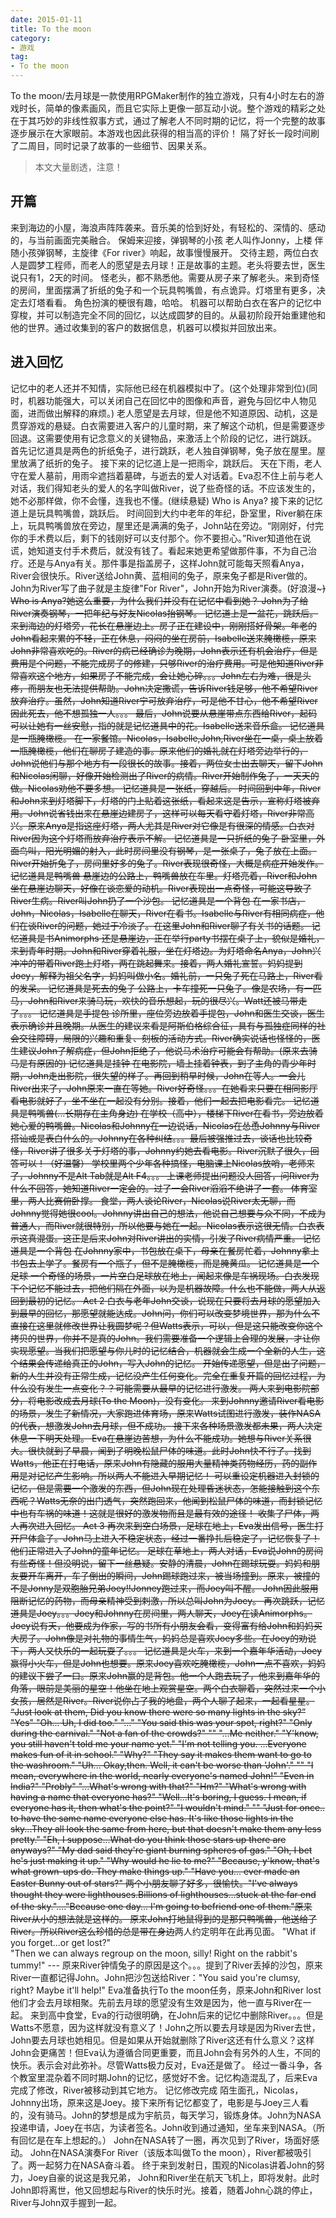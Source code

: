 ```yaml
---
date: 2015-01-11
title: To the moon
category:
- 游戏
tag:
- To the moon
---
```

To the moon/去月球是一款使用RPGMaker制作的独立游戏，只有4小时左右的游戏时长，简单的像素画风，而且它实际上更像一部互动小说。整个游戏的精彩之处在于其巧妙的非线性叙事方式，通过了解老人不同时期的记忆，将一个完整的故事逐步展示在大家眼前。本游戏也因此获得的相当高的评价！
隔了好长一段时间刷了二周目，同时记录了故事的一些细节、因果关系。
> 本文大量剧透，注意！
## 开篇
来到海边的小屋，海浪声阵阵袭来。音乐美的恰到好处，有轻松的、深情的、感动的，与当前画面完美融合。
保姆来迎接，弹钢琴的小孩
老人叫作Jonny，上楼
伴随小孩弹钢琴，主旋律《For river》响起，故事慢慢展开。
交待主题，两位白衣人是圆梦工程师，而老人的愿望是去月球！正是故事的主题。老头将要去世，医生说只有1，2天的时间。
怪老头，都不熟悉他。需要从房子来了解老头。来到奇怪的房间，里面摆满了折纸的兔子和一个玩具鸭嘴兽，有点诡异。灯塔里有更多，决定去灯塔看看。
角色扮演的梗很有趣，哈哈。
机器可以帮助白衣在客户的记忆中穿梭，并可以制造完全不同的回忆，以达成圆梦的目的。从最初阶段开始重建他和他的世界。通过收集到的客户的数据信息，机器可以模拟并回放出来。
## 进入回忆
记忆中的老人还并不知情，实际他已经在机器模拟中了。(这个处理非常到位)(同时，机器功能强大，可以关闭自己在回忆中的图像和声音，避免与回忆中人物见面，进而做出解释的麻烦。)
老人愿望是去月球，但是他不知道原因、动机，这是贯穿游戏的悬疑。白衣需要进入客户的儿童时期，来了解这个动机，但是需要逐步回退。这需要使用有记念意义的关键物品，来激活上个阶段的记忆，进行跳跃。
首先记忆道具是两色的折纸兔子，进行跳跃，老人独自弹钢琴，兔子放在屋里。屋里放满了纸折的兔子。
接下来的记忆道上是一把雨伞，跳跃后。
天在下雨，老人守在爱人墓前，用雨伞遮挡着墓碑，与逝去的爱人对话着。Eva忍不住上前与老人对话，我们得知老头的爱人的名字叫做River，说了些奇怪的话。不应该发生的，她不必那样做，你不会懂，连我也不懂。(继续悬疑)
Who is Anya?
接下来的记忆道上是玩具鸭嘴兽，跳跃后。
时间回到大约中老年的年纪，卧室里，River躺在床上，玩具鸭嘴兽放在旁边，屋里还是满满的兔子，John站在旁边。“刚刚好，付完你的手术费以后，剩下的钱刚好可以支付那个。你不要担心。”River知道他在说谎，她知道支付手术费后，就没有钱了。看起来她更希望做那件事，不为自己治疗。还是与Anya有关。那件事是指盖房子，这样John就可能每天照看Anya，River会很快乐。River送给John黄、蓝相间的兔子，原来兔子都是River做的。John为River写了曲子就是主旋律"For River"，John开始为River演奏。(好浪漫~~~)
Who is Anya?她这么重要，为什么我们并没有在记忆中看到她？
John为了给River演奏钢琴，一把年纪与好友Nicolas抬钢琴。
记忆道上是一盆花，跳跃后。
来到海边的灯塔旁，花长在悬崖边上。房子正在建设中，刚刚搭好骨架。年老的John看起来累的不轻，正在休息，闷闷的坐在房前，Isabelle送来腌橄榄，原来John非常喜欢吃的。River的病已经确诊为晚期，John表示还有机会治疗，但是费用是个问题，不能完成房子的修建，只够River的治疗费用。可是他知道River非常喜欢这个地方，如果房子不能完成，会让她心碎。。。John左右为难，很是头疼，而朋友也无法提供帮助。John决定撒谎，告诉River钱足够，他不希望River放弃治疗。虽然，John知道River宁可放弃治疗，可是他不甘心，他不希望River因此死去，他不想孤独一人。。。
最后，John说要从悬崖带点东西给River，起码可以让她有一丝安慰，指的就是记忆道具中的花。Isabelle送来音乐盒。
记忆道具是一瓶腌橄榄。
在一家餐馆。Nicolas，Isabelle,John,River坐在一桌，桌上放着一瓶腌橄榄，他们在聊房子建造的事。原来他们的婚礼就在灯塔旁边举行的，John说他们与那个地方有一段很长的故事。接着，两位女士出去聊天，留下John和Nicolas闲聊，好像开始检测出了River的病情。River开始制作兔子，一天天的做。Nicolas劝他不要多想。
记忆道具是一张纸，穿越后。
时间回到中年，River和John来到灯塔脚下，灯塔的门上贴着这张纸，看起来这是告示，宣称灯塔被弃用。John说省钱出来在悬崖边建房子，这样可以每天看守着灯塔，River非常高兴。原来Anya是指这座灯塔，两人尤其是River对它像是有很深的情感。白衣对River因为这个灯塔而放弃治疗表示不解。
记忆道具是一只折纸的兔子
卧室里，外面鸟叫，阳光明媚的射入，此时房间里没有钢琴，是一张桌子，兔子放在上面。River开始折兔子，房间里好多的兔子。River表现很奇怪，大概是病症开始发作。
记忆道具是鸭嘴兽
悬崖边的公路上，鸭嘴兽放在车里。灯塔亮着，River和John坐在悬崖边聊天，好像在谈恋爱的动机。River表现出一点奇怪，可能这导致了River生病。River叫John扔了一个沙包。
记忆道具是一个背包
在一家书店，John，Nicolas，Isabelle在聊天，River在看书。Isabelle与River有相同病症，他们在谈River的问题，她过于冷淡了。在这里John和River聊了有关书的话题。
记忆道具是书Animorphs
还是悬崖边，正在举行party书摆在桌子上，貌似是婚礼，来到青年时期。John和River穿着礼服，坐在灯塔边。为灯塔命名Anya，John兴冲冲的带着River跑上灯塔，两在跳起舞来。接着，两人婚礼宣誓。妈妈提到Joey，解释为祖父名字，妈妈叫做小名。婚礼前，一只兔子死在马路上，River看的发呆。
记忆道具是死去的兔子
公路上，卡车撞死一只兔子。像是农场，有一匹马，John和River来骑马玩，欢快的音乐想起，玩的很尽兴。Watt还被马带走了。。。
记忆道具是手提包
诊所里，座位旁边放着手提包，John和医生交谈，医生表示确诊并且晚期。从医生的建议来看是阿斯伯格综合征，具有与孤独症同样的社会交往障碍，局限的兴趣和重复、刻板的活动方式。River确实说话也怪怪的，医生建议John了解病症，但John拒绝了，他说马术治疗可能会有帮助。(原来去骑马是有原因的)
记忆道具是挂钟
在电影院，墙上挂着钟表，到了主角的青少年时期，John走出影院，很失望的样子。再回到稍早时候，John在等人。一会儿River出来了，John原来一直在等她。River好奇怪。。。在她看来只要在相同影厅看电影就好了，坐不坐在一起没有分别。接着，他们一起去把电影看完。
记忆道具是鸭嘴兽(...长期存在主角身边)
在学校（高中），楼梯下River在看书，旁边放着她心爱的鸭嘴兽。Nicolas和Johnny在一边说话，Nicolas在怂恿Johnny与River搭讪或是表白什么的。Johnny在各种纠结。。。最后被强推过去，谈话也比较奇怪，River讲了很多关于灯塔的事，Johnny约她去看电影。River沉默了很久，回答可以！（好温馨）
学校里两个少年各种搞怪，电脑课上Nicolas放哨，老师来了，Johnny不是Alt Tab就是Alt F4。。。
上课老师提出问题没人回答，问River为什么不回答，她知道River一定会的。过了一会River滔滔不绝讲了一套。
体育室里，两人比赛俯卧撑。
食堂，两人谈论River，Nicolas说River太无聊，而Johnny觉得她很cool。Johnny讲出自己的想法，他说自己想要与众不同，不成为普通人，而River就很特别，所以他要与她在一起。Nicolas表示这很无情。白衣表示这真混蛋。这正是后来John对River讲出的实情，引发了River病情严重。
记忆道具是一个背包
在Johnny家中，书包放在桌下，母亲在餐房忙着，Johnny拿上书包去上学了。餐房有一个瓶子，但不是腌橄榄，而是腌黄瓜。
记忆道具是一个足球
一个奇怪的场景，一片空白足球放在地上，闻起来像是车祸现场。白衣发现下个记忆不能过去，把他们隔在外面，以为是机器故障。什么也不能做，两人从返回到最初的记忆。
Act 2
白衣与老年John交谈，说现在只要将去月球的愿望加入到最早的回忆，那愿望就能达成。John问，你们可以改变梦境世界，那为什么不直接在这里就修改世界让我圆梦呢？但Watts表示，可以，但是这只能改变你这个拷贝的世界，你并不是真的John。我们需要准备一个逻辑上合理的发展，才让你实现愿望。当我们把愿望与你儿时的记忆结合，机器就会生成一个全新的人生，这个结果会传递给真正的John，写入John的记忆。
开始传递愿望，但是出了问题，新的人生并没有正常生成，记忆没产生任何变化。完全在重复开篇的回忆过程，为什么没有发生一点变化？？可能需要从最早的记忆进行激发。
两人来到电影院部分，将电影改成去月球(To the Moon)，没有变化。
来到Johnny邀请River看电影的场景，发生了新情况，大家跑进体育场，原来Watts试图进行激发，装作NASA的代表，想激发John去月球，但不成功。
接下来各种场景激发都未果，两人决定休息一下明天处理。
Eva在悬崖边苦想，为什么不能成功。她想与River关系很大。很快就到了早晨，闻到了明晚松鼠尸体的味道。此时John快不行了。找到Watts，他正在打电话，原来John有隐藏的服用大量精神类药物经历，药的副作用是对记忆产生影响。所以两人不能进入早期记忆！
可以重设定机器进入封锁的记忆，但是需要一个激发的东西，但John现在处理昏迷状态，怎能接触到这个东西呢？Watts无奈的出门透气，突然跑回来，他闻到松鼠尸体的味道，而封锁记忆中也有车祸的味道！这就是很好的激发物而且是最有效的途径！
收集了尸体，两人再次进入回忆。
Act 3
再次来到空白场景，足球在地上，Eva发出信号，医生打开尸体盒子。John马上进入不稳定状态，经过一番挣扎后稳定了，记忆恢复了！他们正常进入了John的童年记忆。
足球在草地上，两人对话，Eva说John的房间有些奇怪！但没明说，留下一丝悬疑。安静的清晨，John在踢球玩耍。妈妈和朋友要开车离开，车子倒出的瞬间，John踢球跑过来，被当场撞到。原来，被撞的不是Jonny是双胞胎兄弟Joey!!Jonney跑过来，而Joey叫不醒。
John因此服用阻断记忆的药物，而母亲精神受到刺激，所以总叫John为Joey。
再次跳跃，记忆道具是Joey。。。Joey和Johnny在房间里，两人聊天，Joey在读Animorphs。Joey说有天，他要成为作家，写的书所有小朋友会看，变得富有给John和妈妈买大房子。John像是对礼物的事情生气，妈妈总是喜欢Joey多些。在Joey的劝说下，两人又快乐的一起玩耍了。。。
记忆道具是火车，来到一个嘉年华活动，Joey赢得小火车，但是John也想要。原来Joey喜欢吃腌橄榄，John一点不喜欢，妈妈的建议下尝了一口。原来John赢的是背包。他一个人跑去玩了，他来到嘉年华的角落，眼前是美丽的星空！他坐在地上观赏星空。两个白衣聊着，突然过来一个小女孩，居然是River。River说你占了我的地盘，两个人聊了起来，一起看星星。
“Just look at them, Did you know there were so many lights in the sky?” "Yes"
"Oh... Uh, I did too."  "..."
"You said this was your spot, right?"  "Only during the carnival."
"Not a fan of the crowds?"  ""
"...Me neither."
"Y'know, you still haven't told me your name yet." "I'm not telling you. ...Everyone makes fun of it in school."
"Why?"  "They say it makes them want to go to the washroom."
"Uh... Okay,then. Well, it can't be worse than 'John'."  ""
"I mean, everywhere in the world, nearly everyone's named John!"  "Even in India?"
"Probly"  "...What's wrong with that?"
"Hm?"  "What's wrong with having a name that everyone has?"
"Well...It's boring, I guess. I mean, if everyone has it, then what's the point?"  "I wouldn't mind."
""  "Just for once.. to have the same name everyone else has. It's like those lights in the sky...They all look the same from here, but that doesn't make them any less pretty."
"Eh, I suppose...What do you think those stars up there are anyways?"    "My dad said they're giant burning spheres of gas."
"Oh, I bet he's just making it up."  "Why would he lie to me?"
"Because, y'know, that's what grown-ups do. They make things up."  "Have you... ever made an Easter Bunny out of stars?"
两个小朋友聊了好多，很愉快。"I've always thought they were lighthouses.Billions of lighthouses...stuck at the far end of the sky."...."Because one day... I'm going to befriend one of them."原来River从小的想法就是这样的。
原来John打地鼠得到的是那只鸭嘴兽，他送给了River。所以River这么珍惜的总是带在身边~~两人约定明年在此再见面。
"What if you forget...or get lost?"  
"Then we can always regroup on the moon, silly! Right on the rabbit's tummy!" --- 原来River钟情兔子的原因是这个。。。提到了River丢掉的沙包，原来River一直都记得John。John把沙包送给River："You said you're clumsy, right? Maybe it'll help!"
Eva准备执行To the moon任务，原来John和River lost他们才会去月球相聚。先前去月球的愿望没有生效是因为，他一直与River在一起。
来到高中食堂，Eva的行动很明确，在John后来的记忆中删除River。。。但是Watts不愿意，因为这样就没有意义了！John之所以要去月球是因为River去世，John要去月球也她相见。但是如果从开始就删除了River这还有什么意义？这样John会更痛苦！但Eva认为遵循合同更重要，而且John会有另外的人生，不同的快乐。表示会对此弥补。尽管Watts极力反对，Eva还是做了。
经过一番斗争，各个教室里混杂着不同时期John的记忆，感觉好不舍。记忆构造混乱了，后来Eva完成了修改，River被移动到其它地方。
记忆修改完成
陌生面孔，Nicolas，Johnny出场，原来这是Joey。接下来所有记忆都变了，电影是与Joey三人看的，没有骑马。John的梦想是成为宇航员，每天学习，锻炼身体。John为NASA投递申请，Joey在书店，为读者签名。John收到通过通知，坐车来到NASA。（所有回忆是在车上想起的。）
John在NASA转了一圈，再次见到了River，场面好感动。
John在NASA演奏For River（该版本叫做To the moon），River都被吸引了。两一起努力在NASA奋斗着。
终于来到发射日，围观的Nicolas讲着John的努力，Joey自豪的说这是我兄弟，
John和River坐在航天飞机上，即将发射。此时John即将离世，他又回想起与River的快乐时光。接着，随着John心跳的停止，River与John双手握到一起。
